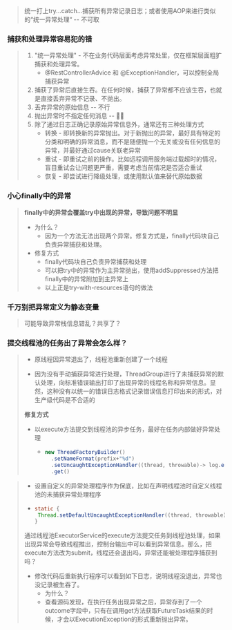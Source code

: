 > 统一打上try...catch...捕获所有异常记录日志；或者使用AOP来进行类似的“统一异常处理“ -- 不可取

### 捕获和处理异常容易犯的错

> 1. "统一异常处理" - 不在业务代码层面考虑异常处里，仅在框架层面粗犷捕获和处理异常。
>    - @RestControllerAdvice 和 @ExceptionHandler，可以控制全局捕获异常
> 2. 捕获了异常后直接生吞。在任何时候，捕获了异常都不应该生吞，也就是直接丢弃异常不记录、不抛出。
> 3. 丢弃异常的原始信息 -- 不行
> 4. 抛出异常时不指定任何消息 -- 🙅‍♂️
> 5. 除了通过日志正确记录原始异常信息外，通常还有三种处理方式
>    - 转换 - 即转换新的异常抛出。对于新抛出的异常，最好具有特定的分类和明确的异常消息，而不是随便抛一个无关或没有任何信息的异常，并最好通过cause关联老异常
>    - 重试 - 即重试之前的操作。比如远程调用服务端过载超时的情况，盲目重试会让问题更严重，需要考虑当前情况是否适合重试
>    - 恢复 - 即尝试进行降级处理，或使用默认值来替代原始数据

### 小心finally中的异常

> **finally中的异常会覆盖try中出现的异常，导致问题不明显**
>
> - 为什么？
>   - 因为一个方法无法出现两个异常。修复方式是，finally代码块自己负责异常捕获和处理。
> - 修复方式
>   - finally代码块自己负责异常捕获和处理
>   - 可以把try中的异常作为主异常抛出，使用addSuppressed方法把finally中的异常附加到主异常上
>   - 以上正是try-with-resources语句的做法

### 千万别把异常定义为静态变量

> 可能导致异常栈信息错乱？共享了？

### 提交线程池的任务出了异常会怎么样？

> - 原线程因异常退出了，线程池重新创建了一个线程
>
> - 因为没有手动捕获异常进行处理，ThreadGroup进行了未捕获异常的默认处理，向标准错误输出打印了出现异常的线程名称和异常信息。显然，这种没有以统一的错误日志格式记录错误信息打印出来的形式，对生产级代码是不合适的
>
> **修复方式**
>
> - 以execute方法提交到线程池的异步任务，最好在任务内部做好异常处理
>
>   - ```java
>     new ThreadFactoryBuilder()
>       .setNameFormat(prefix+"%d")
>       .setUncaughtExceptionHandler((thread, throwable)-> log.error("ThreadPool {} got exception", thread, throwable))
>       .get()
>     ```

> - 设置自定义的异常处理程序作为保底，比如在声明线程池时自定义线程池的未捕获异常处理程序
>
> - ```java
>   static {
>    Thread.setDefaultUncaughtExceptionHandler((thread, throwable)-> log.error("Thread {} got exception", thread, throwable));
>   }
>   ```
>
> 通过线程池ExecutorService的execute方法提交任务到线程池处理，如果出现异常会导致线程推出，控制台输出中可以看到异常信息。那么，把execute方法改为submit，线程还会退出吗，异常还能被处理程序捕获到吗？
>
> - 修改代码后重新执行程序可以看到如下日志，说明线程没退出，异常也没记录被生吞了。
>   - 为什么？
>   - 查看源码发现，在执行任务出现异常之后，异常存到了一个outcome字段中，只有在调用get方法获取FutureTask结果的时候，才会以ExecutionException的形式重新抛出异常。

